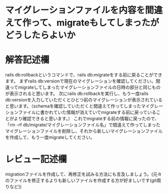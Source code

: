 # マイグレーションファイルを内容を間違えて作って、migrateもしてしまったがどうしたらよいか
# 解答記述欄
rails db:rollbackというコマンドで、rails db:migrateをする前に戻ることができます。
まずrails db:versionで現在のマイグレーションを確認してください。間違ってmigrateしてしまったマイグレーションファイルの日時の部分と同じものが表示されると思います。
次にrails db:rollbackを実行し、もう一度rails db:versionを入力していただくとひとつ前のマイグレーションが表示されていると思います。（schemaを確認していただくと間違えて作ってしまったマイグレーションファイルに書かれていた情報が消えていてmigrateする前に戻っていることがより確認できると思います。）
これでmigrateする前の情報に戻ったので、「rm -rf db/migrate/マイグレーションファイル名」で間違えて作ってしまったマイグレーションファイルを削除し、それから新しいマイグレーションファイルを作成して、もう一度migrateしてください。

# レビュー記述欄

migrationファイルを作成して、再修正を試みる方法にも言及しましょう。(元々のファイルを修正するよりも新しいファイルを作成する方が好ましいです(git周りなど))
